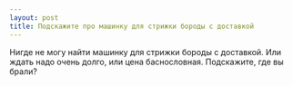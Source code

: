 ```yaml
---
layout: post 
title: Подскажите про машинку для стрижки бороды с доставкой 
--- 
```

Нигде не могу найти машинку для стрижки бороды с доставкой. Или ждать надо очень долго, или цена баснословная. Подскажите, где вы брали?
